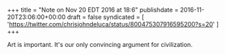+++
title = "Note on Nov 20 EDT 2016 at 18:6"
publishdate = 2016-11-20T23:06:00+00:00
draft = false
syndicated = [ 'https://twitter.com/chrisjohndeluca/status/800475307916595200?s=20' ]
+++

Art is important. It's our only convincing argument for civilization.
